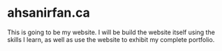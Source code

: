 # ahsanirfan.ca
This is going to be my website. I will be build the website itself using the skills I learn, as well as use the website to exhibit my complete portfolio.
